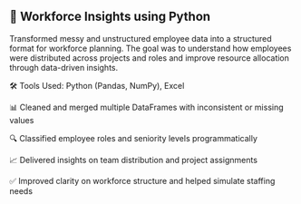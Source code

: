 ## 🧠 Workforce Insights using Python

Transformed messy and unstructured employee data into a structured format for workforce planning. The goal was to understand how employees were distributed across projects and roles and improve resource allocation through data-driven insights.

🛠 Tools Used: Python (Pandas, NumPy), Excel

📊 Cleaned and merged multiple DataFrames with inconsistent or missing values

🔍 Classified employee roles and seniority levels programmatically

📈 Delivered insights on team distribution and project assignments

✅ Improved clarity on workforce structure and helped simulate staffing needs
